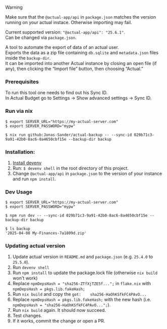 > [!WARNING]  
> Make sure that the `@actual-app/api` in `package.json` matches the version running on your actual instace.
> Otherwise importing may fail.

Current supported version: `"@actual-app/api": "25.6.1"`.  
Can be changed via `package.json`.

A tool to automate the export of data of an actual user.  
Exports the data as a zip file containing `db.sqlite` and `metadata.json` files inside the `backup-dir`.  
It can be imported into another Actual instance by closing an open file (if any), then clicking the “Import file” button, then choosing “Actual.” 

### Prerequisites
To run this tool one needs to find out his Sync ID.  
In Actual Budget go to Settings → Show advanced settings → Sync ID.

### Run via nix
```
$ export SERVER_URL="https://my-actual-server.com"
$ export SERVER_PASSWORD="mypw"

$ nix run github:Jonas-Sander/actual-backup -- --sync-id 029b71c3-9a91-42b0-8ac6-8a4650cbf15e --backup-dir backup
```

### Installation:
1. [Install devenv](https://devenv.sh/getting-started/)
2. Run: `$ devenv shell` in the root directory of this project.
3. Change `@actual-app/api` in `package.json` to the version of your instance and run `npm install`.

### Dev Usage
```shell
$ export SERVER_URL="https://my-actual-server.com"
$ export SERVER_PASSWORD="mypw"

$ npm run dev -- --sync-id 029b71c3-9a91-42b0-8ac6-8a4650cbf15e --backup-dir backup

$ ls backup
'2025-04-08 My-Finances-7a1809d.zip'
```

### Updating actual version
1. Update actual version in `README.md` and `package.json` (e.g. `25.4.0` to `25.5.0`).
2. Run `devenv shell`
3. Run `npm install` to update the package.lock file (otherwise `nix build` won't work)
4. Replace `npmDepsHash = "sha256-ZTfXjTZE5f...";` in `flake.nix` with `npmDepsHash = pkgs.lib.fakeHash;`
5. Run `nix build` and copy the `got:    sha256-HaOhKSfkFC4PAvO...`
6. Replace `npmDepsHash = pkgs.lib.fakeHash;` with the new hash (i.e. `npmDepsHash = "sha256-HaOhKSfkFC4PAvO...";`).
7. Run `nix build` again. It should now succeed.
8. Test changes.
9. If it works, commit the change or open a PR.
